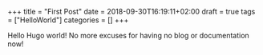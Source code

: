 +++
title = "First Post"
date = 2018-09-30T16:19:11+02:00
draft = true
tags = ["HelloWorld"]
categories = []
+++

Hello Hugo world! No more excuses for having no blog or documentation now!